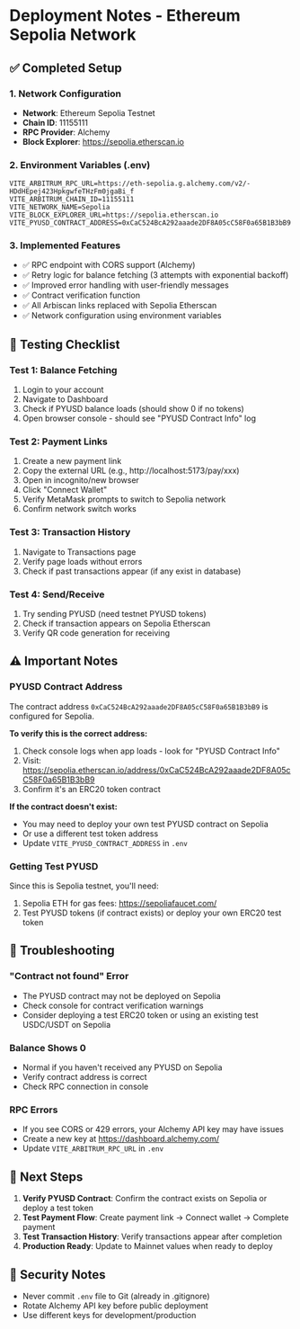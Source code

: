 # Deployment Notes - Ethereum Sepolia Network

## ✅ Completed Setup

### 1. Network Configuration
- **Network**: Ethereum Sepolia Testnet
- **Chain ID**: 11155111
- **RPC Provider**: Alchemy
- **Block Explorer**: https://sepolia.etherscan.io

### 2. Environment Variables (.env)
```
VITE_ARBITRUM_RPC_URL=https://eth-sepolia.g.alchemy.com/v2/-HDdHEpej423HpkgwfeTHzFm0jgaBi_f
VITE_ARBITRUM_CHAIN_ID=11155111
VITE_NETWORK_NAME=Sepolia
VITE_BLOCK_EXPLORER_URL=https://sepolia.etherscan.io
VITE_PYUSD_CONTRACT_ADDRESS=0xCaC524BcA292aaade2DF8A05cC58F0a65B1B3bB9
```

### 3. Implemented Features
- ✅ RPC endpoint with CORS support (Alchemy)
- ✅ Retry logic for balance fetching (3 attempts with exponential backoff)
- ✅ Improved error handling with user-friendly messages
- ✅ Contract verification function
- ✅ All Arbiscan links replaced with Sepolia Etherscan
- ✅ Network configuration using environment variables

## 🧪 Testing Checklist

### Test 1: Balance Fetching
1. Login to your account
2. Navigate to Dashboard
3. Check if PYUSD balance loads (should show 0 if no tokens)
4. Open browser console - should see "PYUSD Contract Info" log

### Test 2: Payment Links
1. Create a new payment link
2. Copy the external URL (e.g., http://localhost:5173/pay/xxx)
3. Open in incognito/new browser
4. Click "Connect Wallet"
5. Verify MetaMask prompts to switch to Sepolia network
6. Confirm network switch works

### Test 3: Transaction History
1. Navigate to Transactions page
2. Verify page loads without errors
3. Check if past transactions appear (if any exist in database)

### Test 4: Send/Receive
1. Try sending PYUSD (need testnet PYUSD tokens)
2. Check if transaction appears on Sepolia Etherscan
3. Verify QR code generation for receiving

## ⚠️ Important Notes

### PYUSD Contract Address
The contract address `0xCaC524BcA292aaade2DF8A05cC58F0a65B1B3bB9` is configured for Sepolia.

**To verify this is the correct address:**
1. Check console logs when app loads - look for "PYUSD Contract Info"
2. Visit: https://sepolia.etherscan.io/address/0xCaC524BcA292aaade2DF8A05cC58F0a65B1B3bB9
3. Confirm it's an ERC20 token contract

**If the contract doesn't exist:**
- You may need to deploy your own test PYUSD contract on Sepolia
- Or use a different test token address
- Update `VITE_PYUSD_CONTRACT_ADDRESS` in `.env`

### Getting Test PYUSD
Since this is Sepolia testnet, you'll need:
1. Sepolia ETH for gas fees: https://sepoliafaucet.com/
2. Test PYUSD tokens (if contract exists) or deploy your own ERC20 test token

## 🔧 Troubleshooting

### "Contract not found" Error
- The PYUSD contract may not be deployed on Sepolia
- Check console for contract verification warnings
- Consider deploying a test ERC20 token or using an existing test USDC/USDT on Sepolia

### Balance Shows 0
- Normal if you haven't received any PYUSD on Sepolia
- Verify contract address is correct
- Check RPC connection in console

### RPC Errors
- If you see CORS or 429 errors, your Alchemy API key may have issues
- Create a new key at https://dashboard.alchemy.com/
- Update `VITE_ARBITRUM_RPC_URL` in `.env`

## 📝 Next Steps

1. **Verify PYUSD Contract**: Confirm the contract exists on Sepolia or deploy a test token
2. **Test Payment Flow**: Create payment link → Connect wallet → Complete payment
3. **Test Transaction History**: Verify transactions appear after completion
4. **Production Ready**: Update to Mainnet values when ready to deploy

## 🔐 Security Notes

- Never commit `.env` file to Git (already in .gitignore)
- Rotate Alchemy API key before public deployment
- Use different keys for development/production
